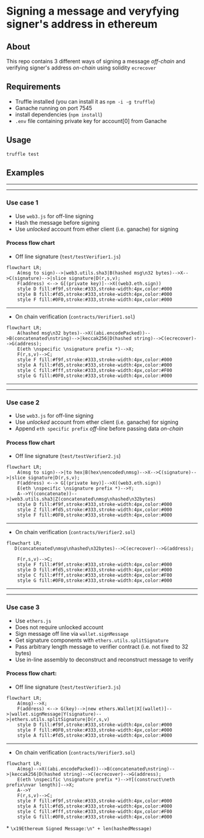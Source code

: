# Signing a message and veryfying signer's address in ethereum

## About
This repo contains 3 different ways of signing a message *off-chain* and verifying signer's address *on-chain* using solidity `ecrecover`
## Requirements

- Truffle installed (you can install it as `npm -i -g truffle`)
- Ganache running on port 7545
- install dependencies (`npm install`)
- `.env` file containing private key for account[0] from Ganache 

## Usage

```
truffle test
```

## Examples

---
--- 

### Use case 1

- Use `web3.js` for off-line signing
- Hash the message before signing
- Use *unlocked* account from ether client (i.e. ganache) for signing

#### Process flow chart

- Off line signature (`test/testVerifier1.js`) 
```mermaid
flowchart LR;
    A(msg to sign)-->|web3.utils.sha3|B(hashed msg\n32 bytes)-->X-->C(signature)-->|slice signature|D(r,s,v);
    F(address) <--> G[(private key)]-->X((web3.eth.sign))
    style D fill:#f9f,stroke:#333,stroke-width:4px,color:#000
    style B fill:#fd5,stroke:#333,stroke-width:4px,color:#000
    style F fill:#0F0,stroke:#333,stroke-width:4px,color:#000
```

***

- On chain verification (`contracts/Verifier1.sol`)

```mermaid
flowchart LR;
    A(hashed msg\n32 bytes)-->X((abi.encodePacked))-->B(concatenated\nstring)-->|keccak256|D(hashed string)-->C(ecrecover)-->G(address);
    E(eth \nspecific \nsignature prefix *)-->X;
    F(r,s,v)-->C;
    style F fill:#f9f,stroke:#333,stroke-width:4px,color:#000
    style A fill:#fd5,stroke:#333,stroke-width:4px,color:#000
    style C fill:#fff,stroke:#333,stroke-width:4px,color:#F00
    style G fill:#0F0,stroke:#333,stroke-width:4px,color:#000
```

---
--- 

### Use case 2
- Use `web3.js` for off-line signing
- Use *unlocked* account from ether client (i.e. ganache) for signing
- Append `eth specific prefix` *off-line* before passing data *on-chain*

#### Process flow chart

- Off line signature (`test/testVerifier2.js`) 

```mermaid
flowchart LR;
    A(msg to sign)-->|to hex|B(hex\nencoded\nmsg)-->X-->C(signature)-->|slice signature|D(r,s,v);
    F(address) <--> G[(private key)]-->X((web3.eth.sign))
    E(eth \nspecific \nsignature prefix *)-->Y;
    A-->Y((concatenate))-->|web3.utils.sha3|Z(concatenated\nmsg\nhashed\n32bytes)
    style D fill:#f9f,stroke:#333,stroke-width:4px,color:#000
    style Z fill:#fd5,stroke:#333,stroke-width:4px,color:#000
    style F fill:#0F0,stroke:#333,stroke-width:4px,color:#000
```

***

- On chain verification (`contracts/Verifier2.sol`)

```mermaid
flowchart LR;
   D(concatenated\nmsg\nhashed\n32bytes)-->C(ecrecover)-->G(address);
   
    F(r,s,v)-->C;
    style F fill:#f9f,stroke:#333,stroke-width:4px,color:#000
    style D fill:#fd5,stroke:#333,stroke-width:4px,color:#000
    style C fill:#fff,stroke:#333,stroke-width:4px,color:#F00
    style G fill:#0F0,stroke:#333,stroke-width:4px,color:#000
```

--- 
--- 

### Use case 3
- Use `ethers.js`
- Does not require unlocked account
- Sign message off line via `wallet.signMessage`
- Get signature components with `ethers.utils.splitSignature`
- Pass arbitrary length message to verifier contract (i.e. not fixed to 32 bytes)
- Use in-line assembly to deconstruct and reconstruct message to verify

#### Process flow chart:

- Off line signature (`test/testVerifier3.js`)

```mermaid
flowchart LR;
    A(msg)-->X;
    F(address) <--> G(key)-->|new ethers.Wallet|X[(wallet)]-->|wallet.signMessage|Y(signature)-->|ethers.utils.splitSignature|D(r,s,v)
    style D fill:#f9f,stroke:#333,stroke-width:4px,color:#000
    style F fill:#0F0,stroke:#333,stroke-width:4px,color:#000
    style A fill:#fd5,stroke:#333,stroke-width:4px,color:#000
```

***

- On chain verification (`contracts/Verifier3.sol`)

```mermaid
flowchart LR;
    A(msg)-->X((abi.encodePacked))-->B(concatenated\nstring)-->|keccak256|D(hashed string)-->C(ecrecover)-->G(address);
    E(eth \nspecific \nsignature prefix *)-->Y[(construct\neth prefix\nvar length)]-->X;
    A-->Y
    F(r,s,v)-->C;
    style F fill:#f9f,stroke:#333,stroke-width:4px,color:#000
    style A fill:#fd5,stroke:#333,stroke-width:4px,color:#000
    style C fill:#fff,stroke:#333,stroke-width:4px,color:#F00
    style G fill:#0F0,stroke:#333,stroke-width:4px,color:#000
```
\* `\x19Ethereum Signed Message:\n" + len(hashedMessage)`
